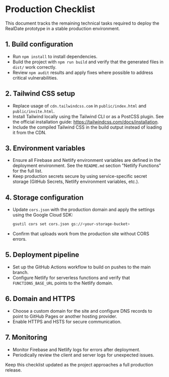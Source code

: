 # Production Checklist

This document tracks the remaining technical tasks required to deploy the RealDate prototype in a stable production environment.

## 1. Build configuration
- Run `npm install` to install dependencies.
- Build the project with `npm run build` and verify that the generated files in `dist/` work correctly.
- Review `npm audit` results and apply fixes where possible to address critical vulnerabilities.

## 2. Tailwind CSS setup
- Replace usage of `cdn.tailwindcss.com` in `public/index.html` and `public/invite.html`.
- Install Tailwind locally using the Tailwind CLI or as a PostCSS plugin. See the official installation guide: <https://tailwindcss.com/docs/installation>.
- Include the compiled Tailwind CSS in the build output instead of loading it from the CDN.

## 3. Environment variables
- Ensure all Firebase and Netlify environment variables are defined in the deployment environment. See the `README.md` section "Netlify Functions" for the full list.
- Keep production secrets secure by using service-specific secret storage (GitHub Secrets, Netlify environment variables, etc.).

## 4. Storage configuration
- Update `cors.json` with the production domain and apply the settings using the Google Cloud SDK:
  ```bash
  gsutil cors set cors.json gs://<your-storage-bucket>
  ```
- Confirm that uploads work from the production site without CORS errors.

## 5. Deployment pipeline
- Set up the GitHub Actions workflow to build on pushes to the main branch.
- Configure Netlify for serverless functions and verify that `FUNCTIONS_BASE_URL` points to the Netlify domain.

## 6. Domain and HTTPS
- Choose a custom domain for the site and configure DNS records to point to GitHub Pages or another hosting provider.
- Enable HTTPS and HSTS for secure communication.

## 7. Monitoring
- Monitor Firebase and Netlify logs for errors after deployment.
- Periodically review the client and server logs for unexpected issues.

Keep this checklist updated as the project approaches a full production release.
